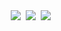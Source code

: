 <div align="center">
  <img src="https://img.shields.io/badge/R-white.svg?style=for-the-badge&logo=R&logoColor=276DC3" />&nbsp
  <img src="https://img.shields.io/badge/Python-20232a.svg?style=for-the-badge&logo=Python&logoColor=#3776AB" />&nbsp
  <img src="https://img.shields.io/badge/SQL-20232a.svg?style=for-the-badge&logo=MySQL&logoColor=#4479A1" />&nbsp
</div>

